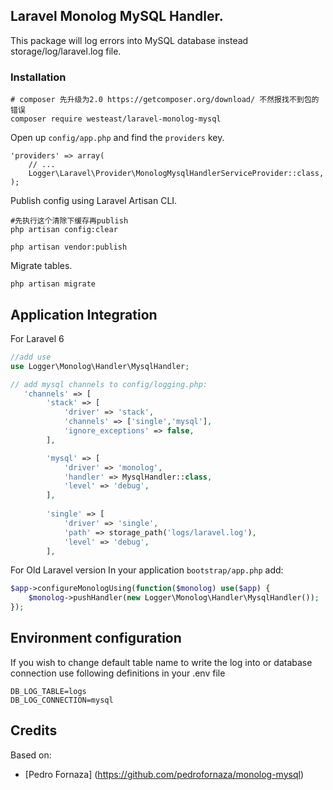 ## Laravel Monolog MySQL Handler.

This package will log errors into MySQL database instead storage/log/laravel.log file.

### Installation

~~~
# composer 先升级为2.0 https://getcomposer.org/download/ 不然报找不到包的错误
composer require westeast/laravel-monolog-mysql
~~~

Open up `config/app.php` and find the `providers` key.

~~~
'providers' => array(
    // ...
    Logger\Laravel\Provider\MonologMysqlHandlerServiceProvider::class,
);
~~~

Publish config using Laravel Artisan CLI.

~~~
#先执行这个清除下缓存再publish
php artisan config:clear

php artisan vendor:publish

~~~

Migrate tables.

~~~
php artisan migrate
~~~

## Application Integration
For Laravel 6
~~~php
//add use 
use Logger\Monolog\Handler\MysqlHandler;

// add mysql channels to config/logging.php:
   'channels' => [
        'stack' => [
            'driver' => 'stack',
            'channels' => ['single','mysql'],
            'ignore_exceptions' => false,
        ],

        'mysql' => [
            'driver' => 'monolog',
            'handler' => MysqlHandler::class,
            'level' => 'debug',
        ],
        
        'single' => [
            'driver' => 'single',
            'path' => storage_path('logs/laravel.log'),
            'level' => 'debug',
        ],

~~~


For Old Laravel version In your application `bootstrap/app.php` add:

~~~php
$app->configureMonologUsing(function($monolog) use($app) {
    $monolog->pushHandler(new Logger\Monolog\Handler\MysqlHandler());
});
~~~

## Environment configuration

If you wish to change default table name to write the log into or database connection use following definitions in your .env file

~~~
DB_LOG_TABLE=logs
DB_LOG_CONNECTION=mysql
~~~

## Credits

Based on:

- [Pedro Fornaza] (https://github.com/pedrofornaza/monolog-mysql)
